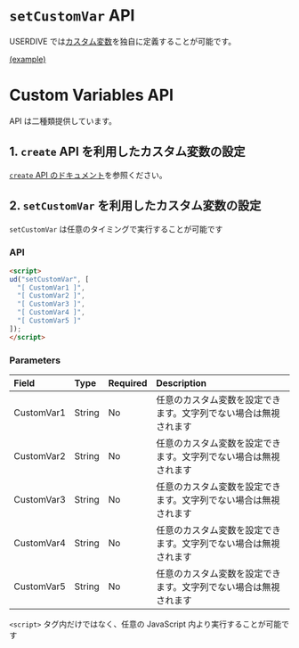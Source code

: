 # `setCustomVar` API

USERDIVE では[カスタム変数](../../../guide/filter/customvar.html)を独自に定義することが可能です。

[(example)](https://uncovertruth.github.io/examples/t/setcustomvar.html)

# Custom Variables API

API は二種類提供しています。

## 1. `create` API を利用したカスタム変数の設定

[ `create` API のドキュメント](../api/create/customvar.html)を参照ください。

## 2. `setCustomVar` を利用したカスタム変数の設定

`setCustomVar` は任意のタイミングで実行することが可能です

### API

```html
<script>
ud("setCustomVar", [
  "[ CustomVar1 ]",
  "[ CustomVar2 ]",
  "[ CustomVar3 ]",
  "[ CustomVar4 ]",
  "[ CustomVar5 ]"
]);
</script>
```

### Parameters

| Field      | Type   | Required | Description                                                      |
|:-----------|:-------|:---------|:-----------------------------------------------------------------|
| CustomVar1 | String | No       | 任意のカスタム変数を設定できます。文字列でない場合は無視されます |
| CustomVar2 | String | No       | 任意のカスタム変数を設定できます。文字列でない場合は無視されます |
| CustomVar3 | String | No       | 任意のカスタム変数を設定できます。文字列でない場合は無視されます |
| CustomVar4 | String | No       | 任意のカスタム変数を設定できます。文字列でない場合は無視されます |
| CustomVar5 | String | No       | 任意のカスタム変数を設定できます。文字列でない場合は無視されます |

`<script>` タグ内だけではなく、任意の JavaScript 内より実行することが可能です
